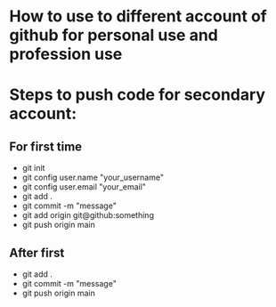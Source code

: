 # How to use to different account of github for personal use and profession use

# Steps to push code for secondary account:

## For first time

- git init
- git config user.name "your_username"
- git config user.email "your_email"
- git add .
- git commit -m "message"
- git add origin git@github:something
- git push origin main

## After first

- git add .
- git commit -m "message"
- git push origin main
